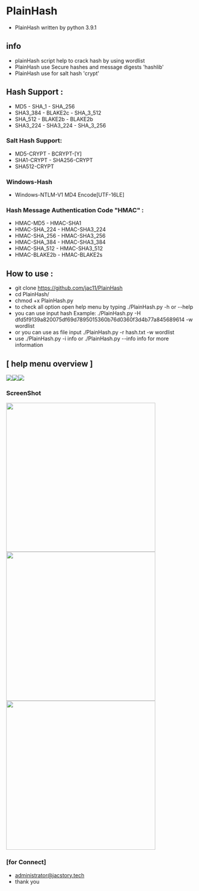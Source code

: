 # PlainHash
* PlainHash written by python 3.9.1

## info 
* plainHash script help to  crack hash by using wordlist
* PlainHash use Secure hashes and message digests 'hashlib'
* PlainHash use for salt hash 'crypt' 

##  Hash Support : 
* MD5  - SHA_1 - SHA_256
* SHA3_384 - BLAKE2c - SHA_3_512
* SHA_512  - BLAKE2b - BLAKE2b 
* SHA3_224 - SHA3_224  - SHA_3_256
### Salt Hash Support:
* MD5-CRYPT  - BCRYPT-[Y]
* SHA1-CRYPT - SHA256-CRYPT
* SHA512-CRYPT
### Windows-Hash
* Windows-NTLM-V1 MD4 Encode[UTF-16LE]
### Hash Message Authentication Code "HMAC" : 
 
* HMAC-MD5       - HMAC-SHA1  
* HMAC-SHA_224   - HMAC-SHA3_224
* HMAC-SHA_256   - HMAC-SHA3_256
* HMAC-SHA_384   - HMAC-SHA3_384   
* HMAC-SHA_512   - HMAC-SHA3_512
* HMAC-BLAKE2b   - HMAC-BLAKE2s


## How to use :
* git clone https://github.com/jac11/PlainHash
* cd PlainHash/
* chmod +x PlainHash.py
* to check all  option open help menu by typing ./PlainHash.py -h or --help
* you can use input hash Example: ./PlainHash.py -H dfd5f9139a820075df69d7895015360b76d0360f3d4b77a845689614 -w wordlist
* or you can use as file input ./PlainHash.py -r hash.txt -w wordlist
* use ./PlainHash.py  -i info  or ./PlainHash.py  --info info for more information
##  [ help menu overview ] 
 <img src = "images/5.png"><img src = "images/8.png"><img src = "images/9.png" >
  

### ScreenShot
 <img src = "images/2.gif" width=400> <img src = "images/7.gif" width=400>  <img src = "images/3.png" width=400> 
  
### [for Connect]
* administrator@jacstory.tech
* thank you 
